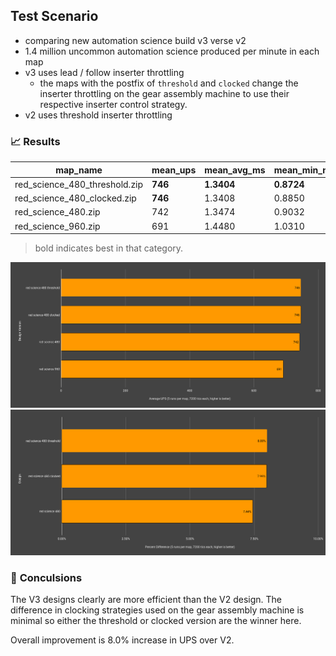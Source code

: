 ## Test Scenario
- comparing new automation science build v3 verse v2
- 1.4 million uncommon automation science produced per minute in each map
- v3 uses lead / follow inserter throttling
  - the maps with the postfix of `threshold` and `clocked` change the inserter throttling on the gear assembly machine to use their respective inserter control strategy.
- v2 uses threshold inserter throttling

### 📈 **Results**

| map_name                      | mean_ups | mean_avg_ms | mean_min_ms | mean_max_ms | percent_diff_from_base |
| ----------------------------- | -------- | ----------- | ----------- | ----------- | ---------------------- |
| red_science_480_threshold.zip | **746**  | **1.3404**  | **0.8724**  | 3.2022      | 8.00%                  |
| red_science_480_clocked.zip   | **746**  | 1.3408      | 0.8850      | **3.0618**  | 7.99%                  |
| red_science_480.zip           | 742      | 1.3474      | 0.9032      | 3.5830      | 7.44%                  |
| red_science_960.zip           | 691      | 1.4480      | 1.0310      | 3.1798      |                        |

> bold indicates best in that category.

![results_ups](./images/results_ups.png)
![results_percent_diff](./images/results_percent_diff.png)

### 🧠 **Conculsions**

The V3 designs clearly are more efficient than the V2 design. The difference in clocking strategies used on the gear assembly machine is minimal so either the threshold or clocked version are the winner here.


Overall improvement is 8.0% increase in UPS over V2.
